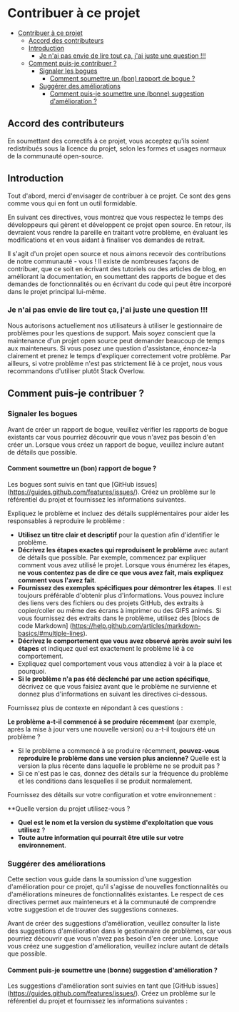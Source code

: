 # Contribuer à ce projet

- [Contribuer à ce projet](#contribuer-à-ce-projet)
  - [Accord des contributeurs](#accord-des-contributeurs)
  - [Introduction](#introduction)
    - [Je n'ai pas envie de lire tout ça, j'ai juste une question !!!](#je-nai-pas-envie-de-lire-tout-ça-jai-juste-une-question-)
  - [Comment puis-je contribuer ?](#comment-puis-je-contribuer-)
    - [Signaler les bogues](#signaler-les-bogues)
      - [Comment soumettre un (bon) rapport de bogue ?](#comment-soumettre-un-bon-rapport-de-bogue-)
    - [Suggérer des améliorations](#suggérer-des-améliorations)
      - [Comment puis-je soumettre une (bonne) suggestion d'amélioration ?](#comment-puis-je-soumettre-une-bonne-suggestion-damélioration-)
  
## Accord des contributeurs

En soumettant des correctifs à ce projet, vous acceptez qu'ils soient redistribués sous la licence du projet, selon les formes et usages normaux de la communauté open-source.

## Introduction

Tout d'abord, merci d'envisager de contribuer à ce projet. Ce sont des gens comme vous qui en font un outil formidable.

En suivant ces directives, vous montrez que vous respectez le temps des développeurs qui gèrent et développent ce projet open source. En retour, ils devraient vous rendre la pareille en traitant votre problème, en évaluant les modifications et en vous aidant à finaliser vos demandes de retrait.

Il s'agit d'un projet open source et nous aimons recevoir des contributions de notre communauté - vous ! Il existe de nombreuses façons de contribuer, que ce soit en écrivant des tutoriels ou des articles de blog, en améliorant la documentation, en soumettant des rapports de bogue et des demandes de fonctionnalités ou en écrivant du code qui peut être incorporé dans le projet principal lui-même.

### Je n'ai pas envie de lire tout ça, j'ai juste une question !!!

Nous autorisons actuellement nos utilisateurs à utiliser le gestionnaire de problèmes pour les questions de support. Mais soyez conscient que la maintenance d'un projet open source peut demander beaucoup de temps aux mainteneurs. Si vous posez une question d'assistance, énoncez-la clairement et prenez le temps d'expliquer correctement votre problème. Par ailleurs, si votre problème n'est pas strictement lié à ce projet, nous vous recommandons d'utiliser plutôt Stack Overlow.

## Comment puis-je contribuer ?

### Signaler les bogues

Avant de créer un rapport de bogue, veuillez vérifier les rapports de bogue existants car vous pourriez découvrir que vous n'avez pas besoin d'en créer un. Lorsque vous créez un rapport de bogue, veuillez inclure autant de détails que possible.

#### Comment soumettre un (bon) rapport de bogue ?

Les bogues sont suivis en tant que [GitHub issues] (https://guides.github.com/features/issues/). Créez un problème sur le référentiel du projet et fournissez les informations suivantes.

Expliquez le problème et incluez des détails supplémentaires pour aider les responsables à reproduire le problème :

* **Utilisez un titre clair et descriptif** pour la question afin d'identifier le problème.
* **Décrivez les étapes exactes qui reproduisent le problème** avec autant de détails que possible. Par exemple, commencez par expliquer comment vous avez utilisé le projet. Lorsque vous énumérez les étapes, **ne vous contentez pas de dire ce que vous avez fait, mais expliquez comment vous l'avez fait**.
* **Fournissez des exemples spécifiques pour démontrer les étapes**. Il est toujours préférable d'obtenir plus d'informations. Vous pouvez inclure des liens vers des fichiers ou des projets GitHub, des extraits à copier/coller ou même des écrans à imprimer ou des GIFS animés. Si vous fournissez des extraits dans le problème, utilisez des [blocs de code Markdown] (https://help.github.com/articles/markdown-basics/#multiple-lines).
* **Décrivez le comportement que vous avez observé après avoir suivi les étapes** et indiquez quel est exactement le problème lié à ce comportement.
* Expliquez quel comportement vous vous attendiez à voir à la place et pourquoi.
* **Si le problème n'a pas été déclenché par une action spécifique**, décrivez ce que vous faisiez avant que le problème ne survienne et donnez plus d'informations en suivant les directives ci-dessous.

Fournissez plus de contexte en répondant à ces questions :

**Le problème a-t-il commencé à se produire récemment** (par exemple, après la mise à jour vers une nouvelle version) ou a-t-il toujours été un problème ?
* Si le problème a commencé à se produire récemment, **pouvez-vous reproduire le problème dans une version plus ancienne?** Quelle est la version la plus récente dans laquelle le problème ne se produit pas ?
* Si ce n'est pas le cas, donnez des détails sur la fréquence du problème et les conditions dans lesquelles il se produit normalement.

Fournissez des détails sur votre configuration et votre environnement :

**Quelle version du projet utilisez-vous ?
* **Quel est le nom et la version du système d'exploitation que vous utilisez** ?
* **Toute autre information qui pourrait être utile sur votre environnement**.

### Suggérer des améliorations

Cette section vous guide dans la soumission d'une suggestion d'amélioration pour ce projet, qu'il s'agisse de nouvelles fonctionnalités ou d'améliorations mineures de fonctionnalités existantes. Le respect de ces directives permet aux mainteneurs et à la communauté de comprendre votre suggestion et de trouver des suggestions connexes.

Avant de créer des suggestions d'amélioration, veuillez consulter la liste des suggestions d'amélioration dans le gestionnaire de problèmes, car vous pourriez découvrir que vous n'avez pas besoin d'en créer une. Lorsque vous créez une suggestion d'amélioration, veuillez inclure autant de détails que possible.

#### Comment puis-je soumettre une (bonne) suggestion d'amélioration ?

Les suggestions d'amélioration sont suivies en tant que [GitHub issues] (https://guides.github.com/features/issues/). Créez un problème sur le référentiel du projet et fournissez les informations suivantes :


